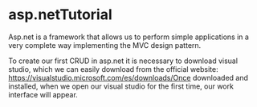 # asp.netTutorial

Asp.net is a framework that allows us to perform simple applications 
in a very complete way implementing the MVC design pattern.

To create our first CRUD in asp.net it is necessary to download visual studio, which we can easily download from the official 
website: https://visualstudio.microsoft.com/es/downloads/Once downloaded and installed, when we open our visual studio for the 
first time, our work interface will appear.
